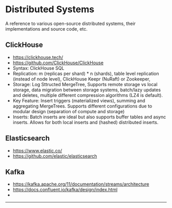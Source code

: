 # Distributed Systems
A reference to various open-source distributed systems, their implementations and source code, etc.

## ClickHouse
* https://clickhouse.tech/
* https://github.com/ClickHouse/ClickHouse
* Syntax: ClickHouse SQL
* Replication: m (replicas per shard) * n (shards), table level replication (instead of node level), ClickHouse Keepr (NuRaft) or Zookeeper,
* Storage: Log Sttructed MergeTree, Supports remote storage vs local storage, data migration between storage systems, batch/lazy updates and deletes, multiple different compression algorithms (LZ4 is default).
* Key Feature: Insert triggers (materialized views), summing and aggregating MergeTrees. Supports different configurations due to modular design (separation of compute and storage)
* Inserts: Batch inserts are ideal but also supports buffer tables and async inserts. Allows for both local inserts and (hashed) distributed inserts.

## Elasticsearch
* https://www.elastic.co/
* https://github.com/elastic/elasticsearch


## Kafka
* https://kafka.apache.org/11/documentation/streams/architecture
* https://docs.confluent.io/kafka/design/index.html
*

----
